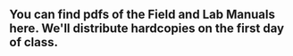 ## You can find pdfs of the Field and Lab Manuals here. We'll distribute hardcopies on the first day of class.
